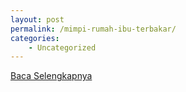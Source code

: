 ```yaml
---
layout: post
permalink: /mimpi-rumah-ibu-terbakar/
categories:
    - Uncategorized
---
```


[Baca Selengkapnya](/04)